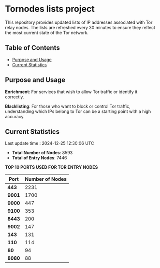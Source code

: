 # Tornodes lists project

This repository provides updated lists of IP addresses associated with Tor relay nodes. The lists are refreshed every 30 minutes to ensure they reflect the most current state of the Tor network.

## Table of Contents

- [Purpose and Usage](#purpose-and-usage)
- [Current Statistics](#current-statistics)


## Purpose and Usage

**Enrichment**: For services that wish to allow Tor traffic or identify it correctly.

**Blacklisting**: For those who want to block or control Tor traffic, understanding which IPs belong to Tor can be a starting point with a high accuracy.

## Current Statistics

Last update time : 2024-12-25 12:30:06 UTC

- **Total Number of Nodes**: 8593
- **Total of Entry Nodes**: 7446

**TOP 10 PORTS USED FOR TOR ENTRY NODES**

| **Port** | **Number of Nodes** |
|------|-----------------|
| **443**   | 2231  |
| **9001**   | 1700  |
| **9000**   | 447  |
| **9100**   | 353  |
| **8443**   | 200  |
| **9002**   | 147  |
| **143**   | 131  |
| **110**   | 114  |
| **80**   | 94  |
| **8080**   | 88  |

